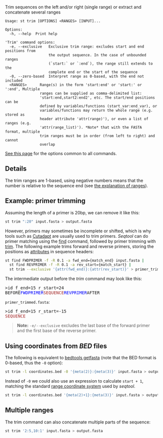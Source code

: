 Trim sequences on the left and/or right (single range) or extract and
concatenate several ranges

```
Usage: st trim [OPTIONS] <RANGES> [INPUT]...

Options:
  -h, --help  Print help

'Trim' command options:
  -e, --exclusive   Exclusive trim range: excludes start and end positions from
                    the output sequence. In the case of unbounded ranges
                    (`start:` or `:end`), the range still extends to the
                    complete end or the start of the sequence
  -0, --zero-based  Interpret range as 0-based, with the end not included
  <RANGES>      Range(s) in the form 'start:end' or 'start:' or ':end', Multiple
                ranges can be supplied as comma-delimited list:
                'start:end,start2:end2', etc. The start/end positions can be
                defined by variables/functions (start_var:end_var), or
                variables/functions may return the whole range (e.g. stored as
                header attribute 'attr(range)'), or even a list of ranges (e.g.
                'attr(range_list)'). *Note* that with the FASTA format, multiple
                trim ranges must be in order (from left to right) and cannot
                overlap
```

[See this page](opts) for the options common to all commands.

## Details
The trim ranges are 1-based, using negative numbers means that the number
is relative to the sequence end (see [the explanation of ranges](ranges)).

## Example: primer trimming

Assuming the length of a primer is 20bp, we can remove it like this:

```sh
st trim ":20" input.fasta > output.fasta
```

However, primers may sometimes be incomplete or shifted, which is why tools such
as [Cutadapt](https://cutadapt.readthedocs.io) are usually used to trim primers.
*Seqtool* can do primer matching using the [find](find) command, followed by primer
trimming with [trim](trim).
The following example trims forward and reverse primers, storing the positions
as [attributes](attributes) in sequence headers:

```sh
st find FWDPRIMER -f -R 0.1 -a fwd_end={match_end} input.fasta |
  st find REVPRIMER -f -R 0.1 -a rev_start={match_start} |
  st trim --exclusive '{attr(fwd_end)}:{attr(rev_start)}' > primer_trimmed.fasta
```

The intermediate output before the *trim* command may look like this:

<pre>
>id f_end=15 r_start=24
BEFORE<span style="color:blue">FWDPRIMER</span><span style="color:brown">SEQUENCE</span><span style="color:blue">REVPRIMER</span>AFTER
</pre>

`primer_trimmed.fasta`:

<pre>
>id f_end=15 r_start=-15
<span style="color:brown">SEQUENCE</span>
</pre>

> **Note:** `-e/--exclusive` excludes the last base of the forward primer and the first
> base of the reverse primer.


## Using coordinates from *BED* files

The following is equivalent to
[bedtools getfasta](http://bedtools.readthedocs.io/en/latest/content/tools/getfasta.html)
(note that the BED format is 0-based, thus the `-0` option):

```sh
st trim -l coordinates.bed -0 '{meta(2)}:{meta(3)}' input.fasta > output.fasta
```

Instead of `-0` we could also use an expression to calculate `start + 1`,
matching the standard [range coordinate system](ranges) used by *seqtool*.

```sh
st trim -l coordinates.bed '{meta(2)+1}:{meta(3)}' input.fasta > output.fasta
```

## Multiple ranges

The trim command can also concatenate multiple parts of the sequence:

```sh
st trim '2:5,10:1' input.fasta > output.fasta
```

